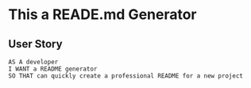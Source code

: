 # This a READE.md Generator
## User Story

```
AS A developer
I WANT a README generator
SO THAT can quickly create a professional README for a new project
```
